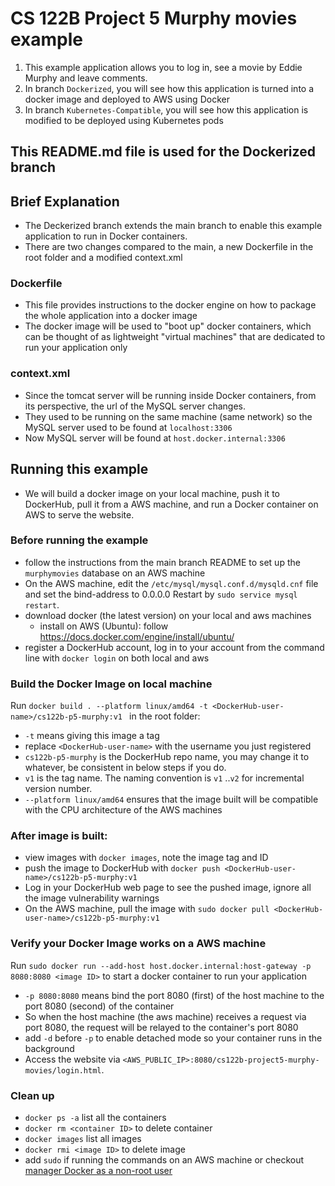 # CS 122B Project 5 Murphy movies example

1. This example application allows you to log in, see a movie by Eddie Murphy and leave comments.
2. In branch `Dockerized`, you will see how this application is turned into a docker image and deployed to AWS using Docker
3. In branch `Kubernetes-Compatible`, you will see how this application is modified to be deployed using Kubernetes pods

## This README.md file is used for the Dockerized branch

## Brief Explanation

- The Deckerized branch extends the main branch to enable this example application to run in Docker containers.
- There are two changes compared to the main, a new Dockerfile in the root folder and a modified context.xml

### Dockerfile
- This file provides instructions to the docker engine on how to package the whole application into a docker image
- The docker image will be used to "boot up" docker containers, which can be thought of as lightweight "virtual machines" that are dedicated to run your application only

### context.xml
- Since the tomcat server will be running inside Docker containers, from its perspective, the url of the MySQL server changes.
- They used to be running on the same machine (same network) so the MySQL server used to be found at `localhost:3306`
- Now MySQL server will be found at `host.docker.internal:3306`


## Running this example
- We will build a docker image on your local machine, push it to DockerHub, pull it from a AWS machine, and run a Docker container on AWS to serve the website.

### Before running the example
- follow the instructions from the main branch README to set up the `murphymovies` database on an AWS machine
- On the AWS machine, edit the `/etc/mysql/mysql.conf.d/mysqld.cnf` file and set the bind-address to 0.0.0.0  Restart by `sudo service mysql restart`.
- download docker (the latest version) on your local and aws machines
  - install on AWS (Ubuntu): follow https://docs.docker.com/engine/install/ubuntu/
- register a DockerHub account, log in to your account from the command line with `docker login` on both local and aws

### Build the Docker Image on local machine
Run `docker build . --platform linux/amd64 -t <DockerHub-user-name>/cs122b-p5-murphy:v1 ` in the root folder:
- `-t` means giving this image a tag 
- replace `<DockerHub-user-name>` with the username you just registered
- `cs122b-p5-murphy` is the DockerHub repo name, you may change it to whatever, be consistent in below steps if you do.
- `v1` is the tag name. The naming convention is `v1` ..`v2` for incremental version number.
- `--platform linux/amd64` ensures that the image built will be compatible with the CPU architecture of the AWS machines

### After image is built:
- view images with `docker images`, note the image tag and ID
- push the image to DockerHub with `docker push <DockerHub-user-name>/cs122b-p5-murphy:v1`
- Log in your DockerHub web page to see the pushed image, ignore all the image vulnerability warnings
- On the AWS machine, pull the image with `sudo docker pull <DockerHub-user-name>/cs122b-p5-murphy:v1`

### Verify your Docker Image works on a AWS machine
Run `sudo docker run --add-host host.docker.internal:host-gateway -p 8080:8080 <image ID>` to start a docker container to run your application
- `-p 8080:8080` means bind the port 8080 (first) of the host machine to the port 8080 (second) of the container
- So when the host machine (the aws machine) receives a request via port 8080, the request will be relayed to the container's port 8080
- add `-d` before `-p` to enable detached mode so your container runs in the background
- Access the website via `<AWS_PUBLIC_IP>:8080/cs122b-project5-murphy-movies/login.html`.

### Clean up
- `docker ps -a` list all the containers
- `docker rm <container ID>` to delete container
- `docker images` list all images
- `docker rmi <image ID>` to delete image
- add `sudo` if running the commands on an AWS machine or checkout [manager Docker as a non-root user](https://docs.docker.com/engine/install/linux-postinstall/#manage-docker-as-a-non-root-user)